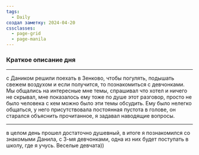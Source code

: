 ```yaml
---
tags:
  - Daily
создал заметку: 2024-04-20
cssclasses:
  - page-grid
  - page-manila
---
```

### Краткое описание дня
---
с Даником решили поехать в Зенково, чтобы погулять, подышать свежем воздухом и если получится, то познакомиться с девчонками. Мы общались на интересные мне темы, спрашивал что хотел и ничего не скрывал, мне показалось ему тоже по душе этот разговор, просто не было человека с кем можно было эти темы обсудить. Ему было нелегко общаться, у него присутствовала постоянная пустота в голове, он старался объяснить прочитанное, я задавал наводящие вопросы.
___
в целом день прошел достаточно душевный, в итоге я познакомился со знакомыми Данила, с 3-мя девчонками, одна из них будет поступать в школу, где я учусь. Веселые девчата))  


